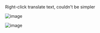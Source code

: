 Right-click translate text, couldn't be simpler

![image](https://github.com/TayIorSwift/TranslationPlugin/assets/11357803/83d4c974-5523-4992-9641-3626e11d8f0e)

![image](https://github.com/TayIorSwift/TranslationPlugin/assets/11357803/64495f99-9a45-4626-b949-6bda53cd33fb)
